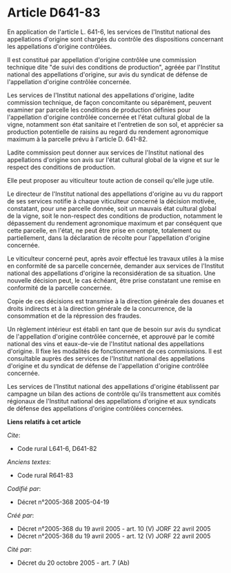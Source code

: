 # Article D641-83

En application de l'article L. 641-6, les services de l'Institut national des appellations d'origine sont chargés du contrôle
des dispositions concernant les appellations d'origine contrôlées.

Il est constitué par appellation d'origine contrôlée une commission technique dite "de suivi des conditions de production",
agréée par l'Institut national des appellations d'origine, sur avis du syndicat de défense de l'appellation d'origine
contrôlée concernée.

Les services de l'Institut national des appellations d'origine, ladite commission technique, de façon concomitante ou
séparément, peuvent examiner par parcelle les conditions de production définies pour l'appellation d'origine contrôlée
concernée et l'état cultural global de la vigne, notamment son état sanitaire et l'entretien de son sol, et apprécier sa
production potentielle de raisins au regard du rendement agronomique maximum à la parcelle prévu à l'article D. 641-82.

Ladite commission peut donner aux services de l'Institut national des appellations d'origine son avis sur l'état cultural
global de la vigne et sur le respect des conditions de production.

Elle peut proposer au viticulteur toute action de conseil qu'elle juge utile.

Le directeur de l'Institut national des appellations d'origine au vu du rapport de ses services notifie à chaque viticulteur
concerné la décision motivée, constatant, pour une parcelle donnée, soit un mauvais état cultural global de la vigne, soit le
non-respect des conditions de production, notamment le dépassement du rendement agronomique maximum et par conséquent que
cette parcelle, en l'état, ne peut être prise en compte, totalement ou partiellement, dans la déclaration de récolte pour
l'appellation d'origine concernée.

Le viticulteur concerné peut, après avoir effectué les travaux utiles à la mise en conformité de sa parcelle concernée,
demander aux services de l'Institut national des appellations d'origine la reconsidération de sa situation. Une nouvelle
décision peut, le cas échéant, être prise constatant une remise en conformité de la parcelle concernée.

Copie de ces décisions est transmise à la direction générale des douanes et droits indirects et à la direction générale de la
concurrence, de la consommation et de la répression des fraudes.

Un règlement intérieur est établi en tant que de besoin sur avis du syndicat de l'appellation d'origine contrôlée concernée,
et approuvé par le comité national des vins et eaux-de-vie de l'Institut national des appellations d'origine. Il fixe les
modalités de fonctionnement de ces commissions. Il est consultable auprès des services de l'Institut national des
appellations d'origine et du syndicat de défense de l'appellation d'origine contrôlée concernée.

Les services de l'Institut national des appellations d'origine établissent par campagne un bilan des actions de contrôle
qu'ils transmettent aux comités régionaux de l'Institut national des appellations d'origine et aux syndicats de défense des
appellations d'origine contrôlées concernées.

**Liens relatifs à cet article**

_Cite_:

  - Code rural L641-6, D641-82

_Anciens textes_:

  - Code rural R641-83

_Codifié par_:

  - Décret n°2005-368 2005-04-19

_Créé par_:

  - Décret n°2005-368 du 19 avril 2005 - art. 10 (V) JORF 22 avril 2005
  - Décret n°2005-368 du 19 avril 2005 - art. 12 (V) JORF 22 avril 2005

_Cité par_:

  - Décret du 20 octobre 2005 - art. 7 (Ab)
